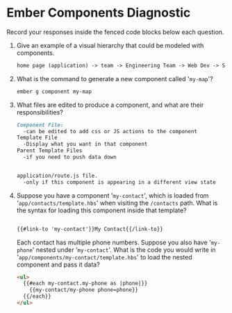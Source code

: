 # Ember Components Diagnostic

Record your responses inside the fenced code blocks below each question.

1.  Give an example of a visual hierarchy that could be modeled with components.

    ```md
    home page (application) -> team -> Engineering Team -> Web Dev -> Shireen
    ```

1.  What is the command to generate a new component called '`my-map`'?

    ```sh
    ember g component my-map
    ```

1.  What files are edited to produce a component, and what are their
    responsibilities?

    ```md
    Component File:
      -can be edited to add css or JS actions to the component
    Template File
      -Display what you want in that component
    Parent Template Files
      -if you need to push data down


    application/route.js file.
      -only if this component is appearing in a different view state
    ```

1.  Suppose you have a component '`my-contact`', which is loaded from
    '`app/contacts/template.hbs`' when visiting the `/contacts` path. What is
    the syntax for loading this component inside that template?

    ```html

    {{#link-to 'my-contact'}}My Contact{{/link-to}}

    ```

    Each contact has multiple phone numbers. Suppose you also have '`my-phone`'
    nested under '`my-contact`'. What is the code you would write in
    '`app/components/my-contact/template.hbs`' to load the nested component and
    pass it data?

    ```html
    <ul>
      {{#each my-contact.my-phone as |phone|}}
        {{my-contact/my-phone phone=phone}}
      {{/each}}
    </ul>
    ```
